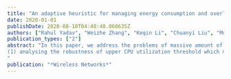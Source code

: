 ```yaml
---
title: "An adaptive heuristic for managing energy consumption and overloaded hosts in a cloud data center"
date: 2020-01-01
publishDate: 2020-08-10T04:48:48.060635Z
authors: ["Rahul Yadav", "Weizhe Zhang", "Keqin Li", "Chuanyi Liu", "Muhammad Shafiq", "Nabin Kumar Karn"]
publication_types: ["2"]
abstract: "In this paper, we address the problems of massive amount of energy consumption and service level agreements (SLAs) violation in cloud environment. Although most of the existing work proposed solutions regarding energy consumption and SLA violation for cloud data centers (CDCs), while ignoring some important factor: 
(1) analysing the robustness of upper CPU utilization threshold which maximize utilization of resources; (2) CPU utilization prediction based VM selection from overloaded host which reduce performance degradation time and SLA violation.
"
publication: "*Wireless Networks*"
---
```


